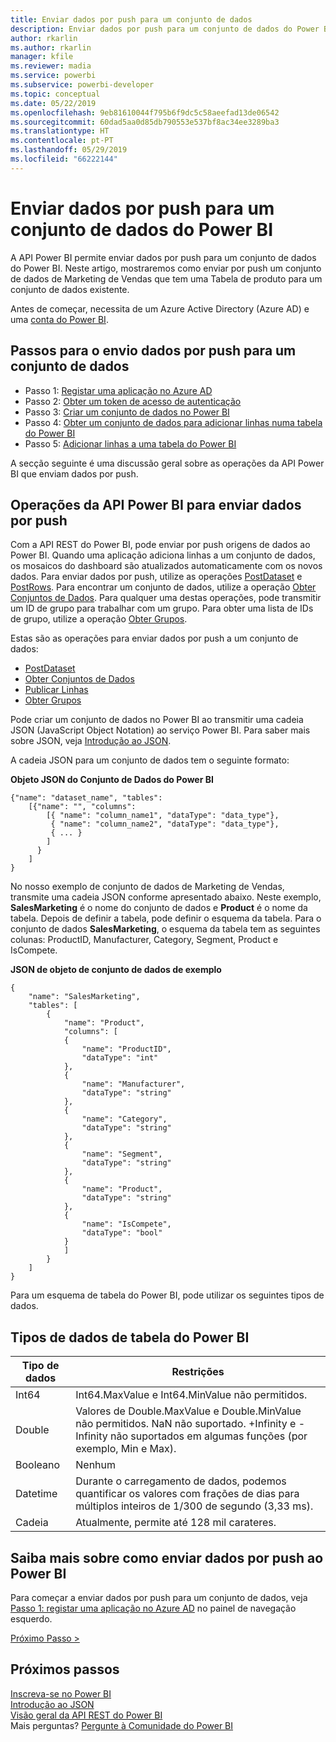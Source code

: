 ```yaml
---
title: Enviar dados por push para um conjunto de dados
description: Enviar dados por push para um conjunto de dados do Power BI
author: rkarlin
ms.author: rkarlin
manager: kfile
ms.reviewer: madia
ms.service: powerbi
ms.subservice: powerbi-developer
ms.topic: conceptual
ms.date: 05/22/2019
ms.openlocfilehash: 9eb81610044f795b6f9dc5c58aeefad13de06542
ms.sourcegitcommit: 60dad5aa0d85db790553e537bf8ac34ee3289ba3
ms.translationtype: HT
ms.contentlocale: pt-PT
ms.lasthandoff: 05/29/2019
ms.locfileid: "66222144"
---
```

# <a name="push-data-into-a-power-bi-dataset"></a>Enviar dados por push para um conjunto de dados do Power BI

A API Power BI permite enviar dados por push para um conjunto de dados do Power BI. Neste artigo, mostraremos como enviar por push um conjunto de dados de Marketing de Vendas que tem uma Tabela de produto para um conjunto de dados existente.

Antes de começar, necessita de um Azure Active Directory (Azure AD) e uma [conta do Power BI](create-an-azure-active-directory-tenant.md).

## <a name="steps-to-push-data-into-a-dataset"></a>Passos para o envio dados por push para um conjunto de dados

* Passo 1: [Registar uma aplicação no Azure AD](walkthrough-push-data-register-app-with-azure-ad.md)
* Passo 2: [Obter um token de acesso de autenticação](walkthrough-push-data-get-token.md)
* Passo 3: [Criar um conjunto de dados no Power BI](walkthrough-push-data-create-dataset.md)
* Passo 4: [Obter um conjunto de dados para adicionar linhas numa tabela do Power BI](walkthrough-push-data-get-datasets.md)
* Passo 5: [Adicionar linhas a uma tabela do Power BI](walkthrough-push-data-add-rows.md)

A secção seguinte é uma discussão geral sobre as operações da API Power BI que enviam dados por push.

## <a name="power-bi-api-operations-to-push-data"></a>Operações da API Power BI para enviar dados por push

Com a API REST do Power BI, pode enviar por push origens de dados ao Power BI. Quando uma aplicação adiciona linhas a um conjunto de dados, os mosaicos do dashboard são atualizados automaticamente com os novos dados. Para enviar dados por push, utilize as operações [PostDataset](https://docs.microsoft.com/rest/api/power-bi/pushdatasets/datasets_postdataset) e [PostRows](https://docs.microsoft.com/rest/api/power-bi/pushdatasets/datasets_postrows). Para encontrar um conjunto de dados, utilize a operação [Obter Conjuntos de Dados](https://docs.microsoft.com/rest/api/power-bi/datasets/getdatasets). Para qualquer uma destas operações, pode transmitir um ID de grupo para trabalhar com um grupo. Para obter uma lista de IDs de grupo, utilize a operação [Obter Grupos](https://docs.microsoft.com/rest/api/power-bi/groups/getgroups).

Estas são as operações para enviar dados por push a um conjunto de dados:

* [PostDataset](https://docs.microsoft.com/rest/api/power-bi/pushdatasets/datasets_postdataset)
* [Obter Conjuntos de Dados](https://docs.microsoft.com/rest/api/power-bi/datasets/getdatasets)
* [Publicar Linhas](https://docs.microsoft.com/rest/api/power-bi/pushdatasets/datasets_postrows)
* [Obter Grupos](https://docs.microsoft.com/rest/api/power-bi/groups/getgroups)

Pode criar um conjunto de dados no Power BI ao transmitir uma cadeia JSON (JavaScript Object Notation) ao serviço Power BI. Para saber mais sobre JSON, veja [Introdução ao JSON](http://json.org/).

A cadeia JSON para um conjunto de dados tem o seguinte formato:

**Objeto JSON do Conjunto de Dados do Power BI**

    {"name": "dataset_name", "tables":
        [{"name": "", "columns":
            [{ "name": "column_name1", "dataType": "data_type"},
             { "name": "column_name2", "dataType": "data_type"},
             { ... }
            ]
          }
        ]
    }

No nosso exemplo de conjunto de dados de Marketing de Vendas, transmite uma cadeia JSON conforme apresentado abaixo. Neste exemplo, **SalesMarketing** é o nome do conjunto de dados e **Product** é o nome da tabela. Depois de definir a tabela, pode definir o esquema da tabela. Para o conjunto de dados **SalesMarketing**, o esquema da tabela tem as seguintes colunas: ProductID, Manufacturer, Category, Segment, Product e IsCompete.

**JSON de objeto de conjunto de dados de exemplo**

    {
        "name": "SalesMarketing",
        "tables": [
            {
                "name": "Product",
                "columns": [
                {
                    "name": "ProductID",
                    "dataType": "int"
                },
                {
                    "name": "Manufacturer",
                    "dataType": "string"
                },
                {
                    "name": "Category",
                    "dataType": "string"
                },
                {
                    "name": "Segment",
                    "dataType": "string"
                },
                {
                    "name": "Product",
                    "dataType": "string"
                },
                {
                    "name": "IsCompete",
                    "dataType": "bool"
                }
                ]
            }
        ]
    }

Para um esquema de tabela do Power BI, pode utilizar os seguintes tipos de dados.

## <a name="power-bi-table-data-types"></a>Tipos de dados de tabela do Power BI

| **Tipo de dados** | **Restrições** |
| --- | --- |
| Int64 |Int64.MaxValue e Int64.MinValue não permitidos. |
| Double |Valores de Double.MaxValue e Double.MinValue não permitidos. NaN não suportado. +Infinity e -Infinity não suportados em algumas funções (por exemplo, Min e Max). |
| Booleano |Nenhum |
| Datetime |Durante o carregamento de dados, podemos quantificar os valores com frações de dias para múltiplos inteiros de 1/300 de segundo (3,33 ms). |
| Cadeia |Atualmente, permite até 128 mil carateres. |

## <a name="learn-more-about-pushing-data-into-power-bi"></a>Saiba mais sobre como enviar dados por push ao Power BI

Para começar a enviar dados por push para um conjunto de dados, veja [Passo 1: registar uma aplicação no Azure AD](walkthrough-push-data-register-app-with-azure-ad.md) no painel de navegação esquerdo.

[Próximo Passo >](walkthrough-push-data-register-app-with-azure-ad.md)

## <a name="next-steps"></a>Próximos passos

[Inscreva-se no Power BI](create-an-azure-active-directory-tenant.md)  
[Introdução ao JSON](http://json.org/)  
[Visão geral da API REST do Power BI](overview-of-power-bi-rest-api.md)  
Mais perguntas? [Pergunte à Comunidade do Power BI](http://community.powerbi.com/)